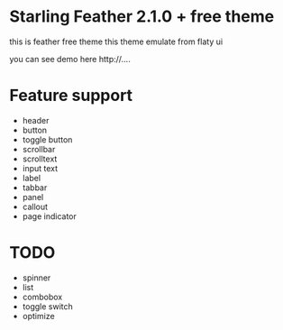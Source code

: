 # Starling Feather 2.1.0 + free theme
this is feather free theme this theme emulate from flaty ui

you can see demo here http://....

# Feature support
 - header
 - button
 - toggle button
 - scrollbar
 - scrolltext
 - input text
 - label
 - tabbar
 - panel
 - callout
 - page indicator

# TODO
 - spinner
 - list
 - combobox
 - toggle switch
 - optimize
 
